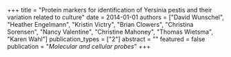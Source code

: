 +++
title = "Protein markers for identification of Yersinia pestis and their variation related to culture"
date = 2014-01-01
authors = ["David Wunschel", "Heather Engelmann", "Kristin Victry", "Brian Clowers", "Christina Sorensen", "Nancy Valentine", "Christine Mahoney", "Thomas Wietsma", "Karen Wahl"]
publication_types = ["2"]
abstract = ""
featured = false
publication = "*Molecular and cellular probes*"
+++

